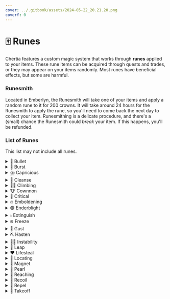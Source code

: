 ```yaml
---
cover: ../.gitbook/assets/2024-05-22_20.21.20.png
coverY: 0
---
```


# 🀄 Runes

Chertia features a custom magic system that works through **runes** applied to your items. These rune items can be acquired through quests and trades, or they may appear on your items randomly. Most runes have beneficial effects, but some are harmful.

### Runesmith

Located in Emberlyn, the Runesmith will take one of your items and apply a random rune to it for 200 crowns. It will take around 24 hours for the Runesmith to apply the rune, so you'll need to come back the next day to collect your item. Runesmithing is a delicate procedure, and there's a (small) chance the Runesmith could _break_ your item. If this happens, you'll be refunded.

### List of Runes

This list may not include all runes.

<details>

<summary>🎯 Bullet</summary>

On right click, the user shoots a 'bullet' projectile.

</details>

<details>

<summary>💨 Burst</summary>

On right click, gives the user a burst of speed.

</details>

<details>

<summary>⛈️ Capricious</summary>

On right click, changes the weather.

</details>

<details>

<summary>🥛 Cleanse</summary>

On sneak, removes (some) negative effects from the user.

</details>

<details>

<summary>🧗‍♀️ Climbing</summary>

On sneak + jump, temporarily increases the user's step height.

</details>

<details>

<summary>🐮 Cownnon</summary>

On right click, the user shoots an exploding cow.

</details>

<details>

<summary>💢 Critical</summary>

The user is guaranteed a critical hit.

</details>

<details>

<summary>🔥 Emboldening</summary>

On right click, the user becomes emboldened for 15 seconds.

</details>

<details>

<summary>🟣 Enderblight</summary>

On attack, the user will deal extra damage to Endermen, Endermites, and Ender Dragons.

</details>

<details>

<summary>💧 Extinguish</summary>

On sneak, extinguishes the user.

</details>

<details>

<summary>❄️ Freeze</summary>

On sneak + attack, the victim is slowed. With higher levels, the victim may become completely frozen.

</details>

<details>

<summary>🍃 Gust</summary>

On right click, a sudden gust pushes the user and anything nearby into the air.

</details>

<details>

<summary>⛏️ Hasten</summary>

When mining, there is a chance the user will receive the haste effect.

</details>

<details>

<summary>⛓️‍💥 Instability</summary>

On attack, there is a chance the attack will rebound and damage the user & item. However, normal attacks are boosted.

</details>

<details>

<summary>🥾 Leap</summary>

On sneak + jump, the user is thrust into the air.

</details>

<details>

<summary>❤️ Lifesteal</summary>

On attack, the user will regain some health.

</details>

<details>

<summary>🧭 Locating</summary>

On right click, dropped items around the user will begin to glow (or stop if they are already glowing)

</details>

<details>

<summary>🧲 Magnet</summary>

On sneak, any nearby items are magnetized towards the user.

</details>

<details>

<summary>🧿 Pearl</summary>

On right click, the user shoots an ender pearl.

</details>

<details>

<summary>🦀 Reaching</summary>

On right click, temporarily extends the user's reach for block interaction.

</details>

<details>

<summary>🥊 Recoil</summary>

On attack, the user will also be knocked back.

</details>

<details>

<summary>🌊 Repel</summary>

On sneak + attack, entities around the user are repelled.

</details>

<details>

<summary>🚀 Takeoff</summary>

On taking off with an Elytra, the user is given a significant boost.

</details>
